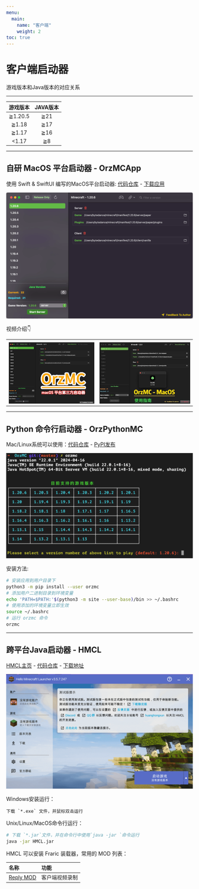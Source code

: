 ```yaml
---
menu: 
  main:
    name: "客户端"
    weight: 2
toc: true
---
```


# 客户端启动器

游戏版本和Java版本的对应关系

---

|游戏版本|JAVA版本|
|:-------:|:----:|
|≧1.20.5| ≧21 |
|≧1.18  | ≧17 |
|≧1.17  | ≧16 |
|<1.17  | ≧8  |

---


## 自研 MacOS 平台启动器 - OrzMCApp

使用 Swift & SwiftUI 编写的MacOS平台启动器:
[代码仓库](https://github.com/OrzGeeker/OrzMCApp) -
[下载应用](https://github.com/OrzGeeker/OrzMCApp/releases/download/0.1.1/OrzMC_0.1.1_24_20250723_031710.zip)

![OrzMC_MacOS](/images/client/orzmc_macOS.png)

视频介绍👇

|     |     |
|:---:|:---:|
|||
|[![安装](/images/video_cover/orzmc_install.png)](https://www.bilibili.com/video/BV1b4HAeBERS)|[![使用](/images/video_cover/orzmc_usage.png)](https://www.bilibili.com/video/BV1hBtUeJE8y)|


---

## Python 命令行启动器 - OrzPythonMC

Mac/Linux系统可以使用：[代码仓库](https://github.com/OrzGeeker/OrzPythonMC) - [PyPI发布](https://pypi.org/project/OrzMC/)

![OrzMC_CLI_PY](/images/client/orzmc_cli_py.png)

安装方法:

```bash
# 安装应用到用户目录下
python3 -m pip install --user orzmc
# 添加用户二进制目录到环境变量
echo 'PATH=$PATH:'$(python3 -m site --user-base)/bin >> ~/.bashrc
# 使用添加的环境变量立即生效
source ~/.bashrc 
# 运行 orzmc 命令
orzmc
```

---

## 跨平台Java启动器 - HMCL

 [HMCL主页](https://hmcl.huangyuhui.net/) -
 [代码仓库](https://github.com/huanghongxun/HMCL) -
 [下载地址](https://ci.huangyuhui.net/job/HMCL/)

![HMCL_JAVA](/images/client/hmcl_java.png)

Windows安装运行：

```
下载 `*.exe` 文件，并鼠标双击运行
```

Unix/Linux/MacOS命令行运行：

```bash
# 下载 `*.jar`文件，并在命令行中使用`java -jar `命令运行
java -jar HMCL.jar 
```

HMCL 可以安装 Fraric 装载器，常用的 MOD 列表：

|名称|功能|
|:---|:---|
|[Reply MOD](https://www.replaymod.com/)|客户端视频录制|
